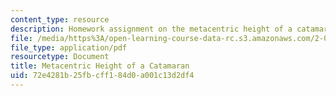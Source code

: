 ```yaml
---
content_type: resource
description: Homework assignment on the metacentric height of a catamaran.
file: /media/https%3A/open-learning-course-data-rc.s3.amazonaws.com/2-017j-design-of-electromechanical-robotic-systems-fall-2009/72e4281b25fbcff184d0a001c13d2df4_MIT2_017JF09_p40.pdf
file_type: application/pdf
resourcetype: Document
title: Metacentric Height of a Catamaran
uid: 72e4281b-25fb-cff1-84d0-a001c13d2df4
---
```

